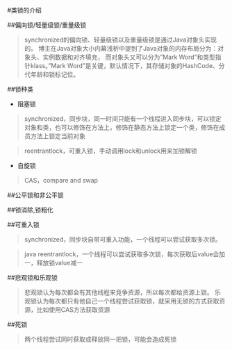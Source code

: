 #类锁的介绍

##偏向锁/轻量级锁/重量级锁
>synchronized的偏向锁、轻量级锁以及重量级锁是通过Java对象头实现的。
博主在Java对象大小内幕浅析中提到了Java对象的内存布局分为：对象头、实例数据和对齐填充，
而对象头又可以分为”Mark Word”和类型指针klass。”Mark Word”是关键，默认情况下，其存储对象的HashCode、分代年龄和锁标记位。


##锁种类

- 阻塞锁 
>synchronized，同步块，同一时间只能有一个线程进入同步块，可以锁定对象和类，也可以修饰在方法上，修饰在静态方法上锁定一个类，修饰在成员方法上锁定当前对象

>reentrantlock，可重入锁，手动调用lock和unlock用来加锁解锁
    
- 自旋锁
> CAS，compare and swap

##公平锁和非公平锁

##锁消除,锁粗化

##可重入锁
>synchronized，同步块自带可重入功能，一个线程可以尝试获取多次锁。

>java reentrantlock，一个线程可以尝试获取多次锁，每次获取后value会加一，释放锁value减一

##悲观锁和乐观锁
>悲观锁认为每次都会有其他线程来竞争资源，所以每次都给资源上锁。
乐观锁认为每次都只有他自己一个线程尝试获取锁，就采用无锁的方式获取资源，比如使用CAS方法获取资源

##死锁
>两个线程尝试同时获取或释放同一把锁，可能会造成死锁
